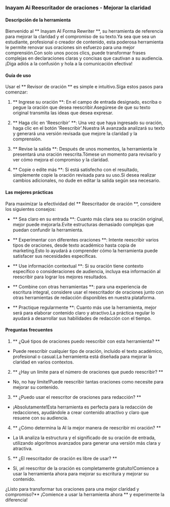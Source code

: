 ### Inayam Ai Reescritador de oraciones - Mejorar la claridad

#### Descripción de la herramienta
Bienvenido al ** Inayam AI Forma Rewriter **, su herramienta de referencia para mejorar la claridad y el compromiso de su texto.Ya sea que sea un estudiante, profesional o creador de contenido, esta poderosa herramienta le permite renovar sus oraciones sin esfuerzo para una mejor comprensión.Con solo unos pocos clics, puede transformar frases complejas en declaraciones claras y concisas que cautivan a su audiencia.¡Diga adiós a la confusión y hola a la comunicación efectiva!

#### Guía de uso
Usar el ** Revisor de oración ** es simple e intuitivo.Siga estos pasos para comenzar:

1. ** Ingrese su oración **: En el campo de entrada designado, escriba o pegue la oración que desea reescribir.Asegúrese de que su texto original transmita las ideas que desea expresar.

2. ** Haga clic en 'Reescribir' **: Una vez que haya ingresado su oración, haga clic en el botón 'Reescribir'.Nuestra IA avanzada analizará su texto y generará una versión revisada que mejore la claridad y la comprensión.

3. ** Revise la salida **: Después de unos momentos, la herramienta le presentará una oración reescrita.Tómese un momento para revisarlo y ver cómo mejora el compromiso y la claridad.

4. ** Copie o edite más **: Si está satisfecho con el resultado, simplemente copie la oración revisada para su uso.Si desea realizar cambios adicionales, no dude en editar la salida según sea necesario.

#### Las mejores prácticas
Para maximizar la efectividad del ** Reescritador de oración **, considere los siguientes consejos:

- ** Sea claro en su entrada **: Cuanto más clara sea su oración original, mejor puede mejorarla.Evite estructuras demasiado complejas que puedan confundir la herramienta.

- ** Experimentar con diferentes oraciones **: Intente reescribir varios tipos de oraciones, desde texto académico hasta copia de marketing.Esto lo ayudará a comprender cómo la herramienta puede satisfacer sus necesidades específicas.

- ** Use información contextual **: Si su oración tiene contexto específico o consideraciones de audiencia, incluya esa información al reescribir para lograr los mejores resultados.

- ** Combine con otras herramientas **: para una experiencia de escritura integral, considere usar el reescritador de oraciones junto con otras herramientas de redacción disponibles en nuestra plataforma.

- ** Practique regularmente **: Cuanto más use la herramienta, mejor será para elaborar contenido claro y atractivo.La práctica regular lo ayudará a desarrollar sus habilidades de redacción con el tiempo.

#### Preguntas frecuentes

1. ** ¿Qué tipos de oraciones puedo reescribir con esta herramienta? **
- Puede reescribir cualquier tipo de oración, incluido el texto académico, profesional o casual.La herramienta está diseñada para mejorar la claridad en varios contextos.

2. ** ¿Hay un límite para el número de oraciones que puedo reescribir? **
- No, no hay límite!Puede reescribir tantas oraciones como necesite para mejorar su contenido.

3. ** ¿Puedo usar el reescritor de oraciones para redacción? **
- ¡Absolutamente!Esta herramienta es perfecta para la redacción de redacciones, ayudándole a crear contenido atractivo y claro que resuene con su audiencia.

4. ** ¿Cómo determina la AI la mejor manera de reescribir mi oración? **
- La IA analiza la estructura y el significado de su oración de entrada, utilizando algoritmos avanzados para generar una versión más clara y atractiva.

5. ** ¿El reescritador de oración es libre de usar? **
- Sí, ¡el reescritor de la oración es completamente gratuito!Comience a usar la herramienta ahora para mejorar su escritura y mejorar su contenido.

¿Listo para transformar tus oraciones para una mejor claridad y compromiso?** ¡Comience a usar la herramienta ahora ** y experimente la diferencia!
